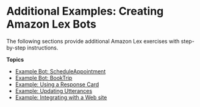 # Additional Examples: Creating Amazon Lex Bots<a name="additional-exercises"></a>

The following sections provide additional Amazon Lex exercises with step\-by\-step instructions\.

**Topics**
+ [Example Bot: ScheduleAppointment](ex1-sch-appt.md)
+ [Example Bot: BookTrip](ex-book-trip.md)
+ [Example: Using a Response Card](ex-resp-card.md)
+ [Example: Updating Utterances](ex-utterances.md)
+ [Example: Integrating with a Web site](ex-web.md)